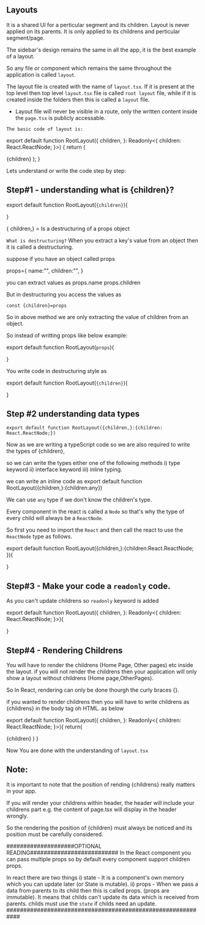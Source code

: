 ## Layouts

It is a shared UI for a perticular segment and its children. Layout is never applied on its parents. It is only applied to its childrens and perticular segment/page.

The sidebar's design remains the same in all the app, it is the best example of a layout.

So any file or component which remains the same throughout the application is called `layout`.

The layout file is created with the name of `layout.tsx`. If it is present at the top level then top level `layout.tsx` file is called `root layout` file, while if it is created inside the folders then this is called a `layout` file.

- Layout file will never be visible in a route, only the written content inside the `page.tsx` is publicly accessable.

`The basic code of layout is:`

export default function RootLayout({
children,
}: Readonly<{
children: React.ReactNode;
}>) {
return (

<html lang="en">
<body className={inter.className}>{children}</body>
</html>
);
}

Lets understand or write the code step by step:

## Step#1 - understanding what is {children}?

export default function RootLayout(`{children}`){

}

{ children,} = Is a destructuring of a props object

`What is destructuring?`
When you extract a key's value from an object then it is called a destructuring.

suppose if you have an object called props

props={
name:"",
children:"",
}

you can extract values as
props.name
props.children

But in destructuring you access the values as

`const {children}=props`

So in above method we are only extracting the value of children from an object.

So instead of writting props like below example:

export default function RootLayout(`props`){

}

You write code in destructuring style as

export default function RootLayout(`{children}`){

}

## Step #2 understanding data types

`export default function RootLayout({children,}:{children: React.ReactNode;})`

Now as we are writing a typeScript code so we are also required to write the types of {children},

so we can write the types either one of the following methods
i) type keyword
ii) interface keyword
iii) inline typing.

we can write an inline code as
export default function RootLayout({children,}:{children:any})

We can use `any` type if we don't know the children's type.

Every component in the react is called a `Node` so that's why the type of every child will always be a `ReactNode`.

So first you need to import the `React` and then call the react to use the `ReactNode` type as follows.

export default function RootLayout({children,}:{children:React.ReactNode;
}){

}

## Step#3 - Make your code a `readonly` code.

As you can't update childrens so `readonly` keyword is added

export default function RootLayout({
children,
}: Readonly<{
children: React.ReactNode;
}>){

}

## Step#4 - Rendering Childrens

You will have to render the childrens (Home Page, Other pages) etc inside the layout. if you will not render the childrens then your application will only show a layout without childrens (Home page,OtherPages).

So In React, rendering can only be done thourgh the curly braces {}.

if you wanted to render childrens then you will have to write childrens as {childrens} in the body tag oh HTML. as below

export default function RootLayout({
children,
}: Readonly<{
children: React.ReactNode;
}>){
return(

  <html>
  <body> {children} </body>
  </html>
 )
}

Now You are done with the understanding of `layout.tsx`

## Note:

It is important to note that the position of rending {childrens} really matters in your app.

If you will render your childrens within header, the header will include your childrens part e.g. the content of page.tsx will display in the header wrongly.

So the rendering the position of {children} must always be noticed and its position must be carefully considered.

####################OPTIONAL READING##########################
In the React component you can pass multiple props so by default every component support children props.

In react there are two things
i) state - It is a component's own memory which you can update later (or State is mutable).
ii) props - When we pass a data from parents to its child then this is called props. (props are immutable).
It means that childs can't update its data which is received from parents. childs must use the `state` if childs need an update.
############################################################
